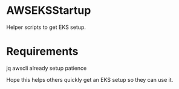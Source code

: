 # AWSEKSStartup
Helper scripts to get EKS setup.

# Requirements
jq
awscli already setup
patience

Hope this helps others quickly get an EKS setup so they can use it.
